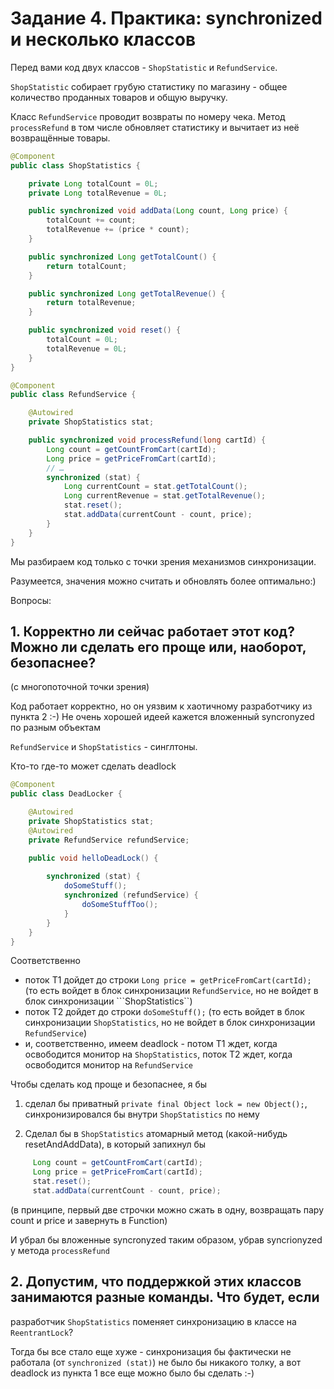 # Задание 4. Практика: synchronized и несколько классов

Перед вами код двух классов - ```ShopStatistic``` и ```RefundService```.

```ShopStatistic``` собирает грубую статистику по магазину - общее количество проданных товаров и общую выручку.

Класс ```RefundService``` проводит возвраты по номеру чека. Метод ```processRefund``` в том числе обновляет статистику и вычитает из неё возвращённые товары.

```java
@Component
public class ShopStatistics {

    private Long totalCount = 0L;
    private Long totalRevenue = 0L;

    public synchronized void addData(Long count, Long price) {
        totalCount += count;
        totalRevenue += (price * count);
    }

    public synchronized Long getTotalCount() {
        return totalCount;
    }

    public synchronized Long getTotalRevenue() {
        return totalRevenue;
    }

    public synchronized void reset() {
        totalCount = 0L;
        totalRevenue = 0L;
    }
}
```

```java
@Component
public class RefundService {

    @Autowired
    private ShopStatistics stat;

    public synchronized void processRefund(long cartId) {
        Long count = getCountFromCart(cartId);
        Long price = getPriceFromCart(cartId);
        // …
        synchronized (stat) {
            Long currentCount = stat.getTotalCount();
            Long currentRevenue = stat.getTotalRevenue();
            stat.reset();
            stat.addData(currentCount - count, price);
        }
    }
}
```

Мы разбираем код только с точки зрения механизмов синхронизации.

Разумеется, значения можно считать и обновлять более оптимально:)

Вопросы:

## 1. Корректно ли сейчас работает этот код? Можно ли сделать его проще или, наоборот, безопаснее? 
(с многопоточной точки зрения)

Код работает корректно, но он уязвим к хаотичному разработчику из пункта 2 :-)
Не очень хорошей идеей кажется вложенный syncronyzed по разным объектам

```RefundService``` и ```ShopStatistics```  - синглтоны.

Кто-то где-то может сделать deadlock

```java
@Component
public class DeadLocker {

    @Autowired
    private ShopStatistics stat;
    @Autowired
    private RefundService refundService;

    public void helloDeadLock() {
        
        synchronized (stat) {
            doSomeStuff();
            synchronized (refundService) {
                doSomeStuffToo(); 
            }
        }        
    }
}
```

Соответственно

- поток T1 дойдет до строки ```Long price = getPriceFromCart(cartId);``` (то есть войдет в блок 
синхронизации ```RefundService```, но не войдет в блок синхронизации ```ShopStatistics``)
- поток T2 дойдет до строки ```doSomeStuff();``` (то есть войдет в блок синхронизации ```ShopStatistics```, но не
войдет в блок синхронизации ```RefundService```)
- и, соответственно, имеем deadlock - потом T1 ждет, когда освободится монитор на ```ShopStatistics```, 
поток T2 ждет, когда освободится монитор на ```RefundService```

Чтобы сделать код проще и безопаснее, я бы

1. сделал бы приватный ```private final Object lock = new Object();```, синхронизировался бы внутри ```ShopStatistics``` 
по нему

2. Сделал бы в ```ShopStatistics``` атомарный метод (какой-нибудь resetAndAddData), в который запихнул бы
```java
     Long count = getCountFromCart(cartId);
     Long price = getPriceFromCart(cartId);
     stat.reset();
     stat.addData(currentCount - count, price);
```
(в принципе, первый две строчки можно сжать в одну, возвращать пару count и price и завернуть в Function)

И убрал бы вложенные syncronyzed таким образом, убрав syncrionyzed у метода ```processRefund```


## 2. Допустим, что поддержкой этих классов занимаются разные команды. Что будет, если 
разработчик ```ShopStatistics``` поменяет синхронизацию в классе на ```ReentrantLock```?

Тогда бы все стало еще хуже - синхронизация бы фактически не работала (от ```synchronized (stat)```) не 
было бы никакого толку, а вот deadlock из пункта 1 все еще можно было бы сделать :-)